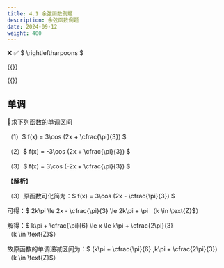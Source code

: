 ```yaml
---
title: 4.1 余弦函数例题
description: 余弦函数例题
date: 2024-09-12
weight: 400
---
```


<style>
th, td {
  border: 1px solid rgb(190, 190, 190);
}
</style>

&#10060;
&#9989;
$ \rightleftharpoons $

{{<note >}}

{{</note>}}

## 单调



&#128311;求下列函数的单调区间

（1）$ f(x) = 3\cos (2x + \cfrac{\pi}{3})	$

（2）$ f(x) = -3\cos (2x + \cfrac{\pi}{3})	$

（3）$ f(x) = 3\cos (-2x + \cfrac{\pi}{3})	$



【**解析**】

（3）原函数可化简为：$ f(x) = 3\cos (2x - \cfrac{\pi}{3})	$

可得：$ 2k\pi  \le  2x - \cfrac{\pi}{3} \le 2k\pi + \pi $（$k \in \text{Z}$）

解得：$ k\pi + \cfrac{\pi}{6} \le  x \le k\pi  + \cfrac{2\pi}{3} $（$k \in \text{Z}$）

故原函数的单调递减区间为：$ (k\pi + \cfrac{\pi}{6} ,k\pi  + \cfrac{2\pi}{3}) $（$k \in \text{Z}$）












